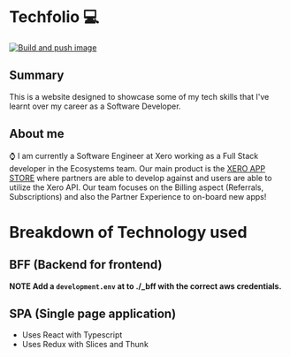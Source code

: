 # Techfolio :computer:
[![Build and push image](https://github.com/road2paradise/techfolio/actions/workflows/build-and-deploy.yml/badge.svg?branch=master)](https://github.com/road2paradise/techfolio/actions/workflows/build-and-deploy.yml)

## Summary
This is a website designed to showcase some of my tech skills that I've learnt over my career as a Software Developer.

## About me
:watch: I am currently a Software Engineer at Xero working as a Full Stack developer in the Ecosystems team. Our main product is the [XERO APP STORE](https://apps.xero.com/nz) where partners are able to develop against and users are able to utilize the Xero API. Our team focuses on the Billing aspect (Referrals, Subscriptions) and also the Partner Experience to on-board new apps!

## 

# Breakdown of Technology used
## BFF (Backend for frontend)

**NOTE Add a `development.env` at to ./_bff with the correct aws credentials.**

## SPA (Single page application)

- Uses React with Typescript
- Uses Redux with Slices and Thunk

